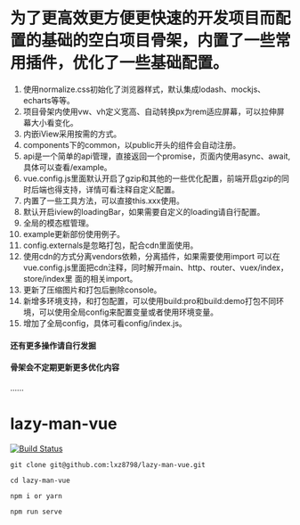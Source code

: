 # 为了更高效更方便更快速的开发项目而配置的基础的空白项目骨架，内置了一些常用插件，优化了一些基础配置。
01. 使用normalize.css初始化了浏览器样式，默认集成lodash、mockjs、echarts等等。
02. 项目骨架内使用vw、vh定义宽高、自动转换px为rem适应屏幕，可以拉伸屏幕大小看变化。
03. 内嵌iView采用按需的方式。
04. components下的common，以public开头的组件会自动注册。
05. api是一个简单的api管理，直接返回一个promise，页面内使用async、await,具体可以查看/example。
06. vue.config.js里面默认开启了gzip和其他的一些优化配置，前端开启gzip的同时后端也得支持，详情可看注释自定义配置。
07. 内置了一些工具方法，可以直接this.xxx使用。
08. 默认开启iview的loadingBar，如果需要自定义的loading请自行配置。
09. 全局的模态框管理。
10. example更新部份使用例子。
11. config.externals是忽略打包，配合cdn里面使用。
12. 使用cdn的方式分离vendors依赖，分离插件，如果需要使用import 可以在vue.config.js里面把cdn注释，同时解开main、http、router、vuex/index，store/index里
    面的相关import。
13. 更新了压缩图片和打包后删除console。
14. 新增多环境支持，和打包配置，可以使用build:pro和build:demo打包不同环境，可以使用全局config来配置变量或者使用环境变量。
15. 增加了全局config，具体可看config/index.js。

#### 还有更多操作请自行发掘
#### 骨架会不定期更新更多优化内容
......

# lazy-man-vue
[![Build Status](https://travis-ci.com/lxz8798/lazy-man-vue.svg?branch=master)](https://travis-ci.com/lxz8798/lazy-man-vue)

```
git clone git@github.com:lxz8798/lazy-man-vue.git
```
```
cd lazy-man-vue
```
```
npm i or yarn
```
```
npm run serve
```